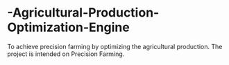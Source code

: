 # -Agricultural-Production-Optimization-Engine
To achieve precision farming by optimizing the agricultural production. The project is intended on Precision Farming.
